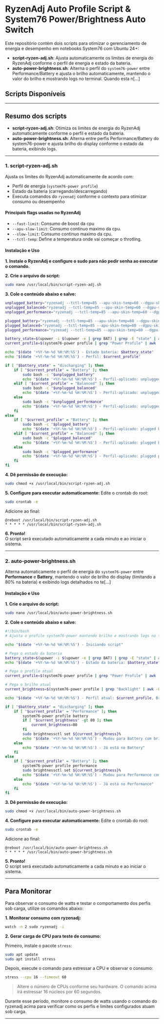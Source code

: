 # RyzenAdj Auto Profile Script & System76 Power/Brightness Auto Switch

Este repositório contém dois scripts para otimizar o gerenciamento de energia e desempenho em notebooks System76 com Ubuntu 24+:

- **script-ryzen-adj.sh**: Ajusta automaticamente os limites de energia do RyzenAdj conforme o perfil de energia e estado da bateria.
- **auto-power-brightness.sh**: Alterna o perfil do `system76-power` entre Performance/Battery e ajusta o brilho automaticamente, mantendo o valor do brilho e mostrando logs no terminal. Quando esta n[...]

## Scripts Disponíveis

---

## Resumo dos scripts

- **script-ryzen-adj.sh**: Otimiza os limites de energia do RyzenAdj automaticamente conforme o perfil e estado da bateria.
- **auto-power-brightness.sh**: Alterna entre perfis Performance/Battery do system76-power e ajusta brilho do display conforme o estado da bateria, exibindo logs.

---

### 1. script-ryzen-adj.sh

Ajusta os limites do RyzenAdj automaticamente de acordo com:
- Perfil de energia (`system76-power profile`)
- Estado da bateria (carregando/descarregando)
- Executa comandos do `ryzenadj` conforme o contexto para otimizar consumo ou desempenho

#### Principais flags usadas no RyzenAdj

- `--fast-limit`: Consumo de boost da cpu
- `--apu-slow-limit`: Consumo continuo maximo da cpu.
- `--slow-limit`: Consumo continuo maximo da cpu.
- `--tctl-temp`: Define a temperatura onde vai começar o throtling.

#### Instalação e Uso

**1. Instale o RyzenAdj e configure o sudo para não pedir senha ao executar o comando.**

**2. Crie o arquivo do script:**
```bash
sudo nano /usr/local/bin/script-ryzen-adj.sh
```
**3. Cole o conteúdo abaixo e salve:**
```bash
unplugged_battery="ryzenadj --tctl-temp=85 --apu-skin-temp=60 --dgpu-skin-temp=60 --fast-limit=15000 --apu-slow-limit=5000 --slow-limit=5000 --power-saving"
unplugged_balanced="ryzenadj --tctl-temp=85 --apu-skin-temp=60 --dgpu-skin-temp=60 --fast-limit=25000 --apu-slow-limit=15000 --slow-limit=15000 --power-saving"
unplugged_performance="ryzenadj --tctl-temp=85 --apu-skin-temp=60 --dgpu-skin-temp=60 --fast-limit=35000 --apu-slow-limit=25000 --slow-limit=25000 --power-saving"

plugged_battery="ryzenadj --tctl-temp=85 --apu-skin-temp=60 --dgpu-skin-temp=60 --fast-limit=25000 --apu-slow-limit=15000 --slow-limit=15000 --power-saving"
plugged_balanced="ryzenadj --tctl-temp=85 --apu-skin-temp=60 --dgpu-skin-temp=60 --fast-limit=55000 --apu-slow-limit=45000 --slow-limit=45000 --max-performance"
plugged_performance="ryzenadj --tctl-temp=85 --apu-skin-temp=60 --dgpu-skin-temp=60 --fast-limit=75000 --apu-slow-limit=65000 --slow-limit=65000 --max-performance"

battery_state=$(upower -i $(upower -e | grep BAT) | grep -E "state" | awk '{print $2}')
current_profile=$(system76-power profile | grep "Power Profile" | awk '{print $3}')

echo "$(date '+%Y-%m-%d %H:%M:%S') - Estado bateria: $battery_state"
echo "$(date '+%Y-%m-%d %H:%M:%S') - Perfil: $current_profile"

if [ "$battery_state" = "discharging" ]; then
    if [ "$current_profile" = "Battery" ]; then
        sudo bash -c "$unplugged_battery"
        echo "$(date '+%Y-%m-%d %H:%M:%S') - Perfil-aplicado: unplugged battery"
    elif [ "$current_profile" = "Balanced" ]; then
        sudo bash -c "$unplugged_balanced"
        echo "$(date '+%Y-%m-%d %H:%M:%S') - Perfil-aplicado: unplugged balanced"
    else
        sudo bash -c "$unplugged_performance"
        echo "$(date '+%Y-%m-%d %H:%M:%S') - Perfil-aplicado: unplugged performance"
    fi
else
    if [ "$current_profile" = "Battery" ]; then
        sudo bash -c "$plugged_battery"
        echo "$(date '+%Y-%m-%d %H:%M:%S') - Perfil-aplicado: plugged battery"
    elif [ "$current_profile" = "Balanced" ]; then
        sudo bash -c "$plugged_balanced"
        echo "$(date '+%Y-%m-%d %H:%M:%S') - Perfil-aplicado: plugged balanced"
    else
        sudo bash -c "$plugged_performance"
        echo "$(date '+%Y-%m-%d %H:%M:%S') - Perfil-aplicado: plugged performance"
    fi
fi
```

**4. Dê permissão de execução:**
```bash
sudo chmod +x /usr/local/bin/script-ryzen-adj.sh
```

**5. Configure para executar automaticamente:**
Edite o crontab do root:
```bash
sudo crontab -e
```
Adicione ao final:
```
@reboot /usr/local/bin/script-ryzen-adj.sh
* * * * * /usr/local/bin/script-ryzen-adj.sh
```

**6. Pronto!**  
O script será executado automaticamente a cada minuto e ao iniciar o sistema.

---

### 2. auto-power-brightness.sh

Alterna automaticamente o perfil de energia do `system76-power` entre **Performance** e **Battery**, mantendo o valor de brilho do display (limitando a 80% na bateria) e exibindo logs detalhados no te[...]

#### Instalação e Uso

**1. Crie o arquivo do script:**
```bash
sudo nano /usr/local/bin/auto-power-brightness.sh
```

**2. Cole o conteúdo abaixo e salve:**
```bash
#!/bin/bash
# Ajusta o profile system76-power mantendo brilho e mostrando logs no terminal

echo "$(date '+%Y-%m-%d %H:%M:%S') - Iniciando script"

# Pega o estado da bateria
battery_state=$(upower -i $(upower -e | grep BAT) | grep -E "state" | awk '{print $2}')
echo "$(date '+%Y-%m-%d %H:%M:%S') - Estado da bateria: $battery_state"

# Pega o profile atual
current_profile=$(system76-power profile | grep "Power Profile" | awk '{print $3}')

# Pega o brilho atual
current_brightness=$(system76-power profile | grep "Backlight" | awk -F'=' '{print $2}' | awk '{print $1}' | tr -d '%')

echo "$(date '+%Y-%m-%d %H:%M:%S') - Perfil atual: $current_profile, Brilho atual: $current_brightness"

if [ "$battery_state" = "discharging" ]; then
    if [ "$current_profile" = "Performance" ]; then
        system76-power profile battery
        if [ "$current_brightness" -gt 80 ]; then
            current_brightness=80
        fi
        sudo brightnessctl set ${current_brightness}%
        echo "$(date '+%Y-%m-%d %H:%M:%S') - Mudou para Battery com brilho $current_brightness%"
    else
        echo "$(date '+%Y-%m-%d %H:%M:%S') - Já está no Battery"
    fi
else
    if [ "$current_profile" = "Battery" ]; then
        system76-power profile performance
        sudo brightnessctl set ${current_brightness}%
        echo "$(date '+%Y-%m-%d %H:%M:%S') - Mudou para Performance com brilho $current_brightness%"
    else
        echo "$(date '+%Y-%m-%d %H:%M:%S') - Já está no Performance"
    fi
fi
```

**3. Dê permissão de execução:**
```bash
sudo chmod +x /usr/local/bin/auto-power-brightness.sh
```

**4. Configure para executar automaticamente:**
Edite o crontab do root:
```bash
sudo crontab -e
```
Adicione ao final:
```
@reboot /usr/local/bin/auto-power-brightness.sh
* * * * * /usr/local/bin/auto-power-brightness.sh
```

**5. Pronto!**  
O script será executado automaticamente a cada minuto e ao iniciar o sistema.

---

## Para Monitorar

Para observar o consumo de watts e testar o comportamento dos perfis sob carga, utilize os comandos abaixo:

**1. Monitorar consumo com ryzenadj:**
```bash
watch -n 2 sudo ryzenadj -i
```

**2. Gerar carga de CPU para teste de consumo:**

Primeiro, instale o pacote `stress`:
```bash
sudo apt update
sudo apt install stress
```

Depois, execute o comando para estressar a CPU e observar o consumo:
```bash
stress --cpu 16 --timeout 60
```
> Altere o número de CPUs conforme seu hardware. O comando acima irá estressar 16 núcleos por 60 segundos.

Durante esse período, monitore o consumo de watts usando o comando do ryzenadj acima para verificar como os perfis e limites configurados atuam sob carga.

---
